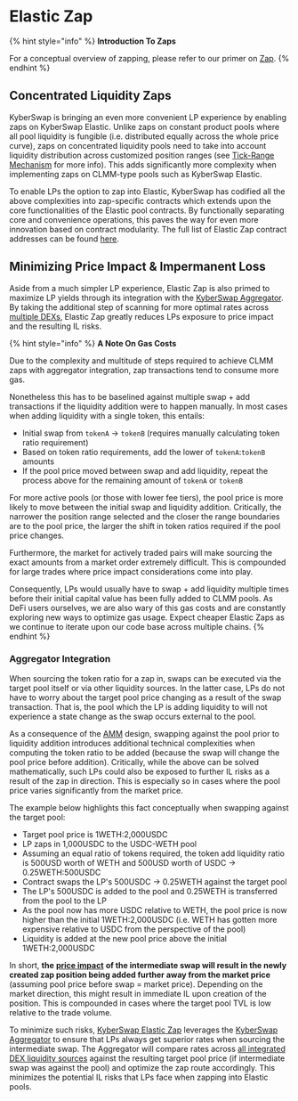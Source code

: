 # Elastic Zap

{% hint style="info" %}
**Introduction To Zaps**

For a conceptual overview of zapping, please refer to our primer on [Zap](../../../getting-started/foundational-topics/decentralized-finance/zap.md).
{% endhint %}

## Concentrated Liquidity Zaps

KyberSwap is bringing an even more convenient LP experience by enabling zaps on KyberSwap Elastic. Unlike zaps on constant product pools where all pool liquidity is fungible (i.e. distributed equally across the whole price curve), zaps on concentrated liquidity pools need to take into account liquidity distribution across customized position ranges (see [Tick-Range Mechanism](tick-range-mechanism.md) for more info). This adds significantly more complexity when implementing zaps on CLMM-type pools such as KyberSwap Elastic.

To enable LPs the option to zap into Elastic, KyberSwap has codified all the above complexities into zap-specific contracts which extends upon the core functionalities of the Elastic pool contracts. By functionally separating core and convenience operations, this paves the way for even more innovation based on contract modularity. The full list of Elastic Zap contract addresses can be found [here](../contracts/elastic-zap-contract-addresses.md).

## Minimizing Price Impact & Impermanent Loss

Aside from a much simpler LP experience, Elastic Zap is also primed to maximize LP yields through its integration with the [KyberSwap Aggregator](../../../kyberswap-solutions/kyberswap-aggregator/). By taking the additional step of scanning for more optimal rates across [multiple DEXs](../../../getting-started/supported-exchanges-and-networks.md), Elastic Zap greatly reduces LPs exposure to price impact and the resulting IL risks.

{% hint style="info" %}
**A Note On Gas Costs**

Due to the complexity and multitude of steps required to achieve CLMM zaps with aggregator integration, zap transactions tend to consume more gas.

Nonetheless this has to be baselined against multiple swap + add transactions if the liquidity addition were to happen manually. In most cases when adding liquidity with a single token, this entails:

* Initial swap from `tokenA` -> `tokenB` (requires manually calculating token ratio requirement)
* Based on token ratio requirements, add the lower of `tokenA`:`tokenB` amounts
* If the pool price moved between swap and add liquidity, repeat the process above for the remaining amount of `tokenA` or `tokenB`

For more active pools (or those with lower fee tiers), the pool price is more likely to move between the initial swap and liquidity addition. Critically, the narrower the position range selected and the closer the range boundaries are to the pool price, the larger the shift in token ratios required if the pool price changes.

Furthermore, the market for actively traded pairs will make sourcing the exact amounts from a market order extremely difficult. This is compounded for large trades where price impact considerations come into play.

Consequently, LPs would usually have to swap + add liquidity multiple times before their initial capital value has been fully added to CLMM pools. As DeFi users ourselves, we are also wary of this gas costs and are constantly exploring new ways to optimize gas usage. Expect cheaper Elastic Zaps as we continue to iterate upon our code base across multiple chains.
{% endhint %}

### Aggregator Integration

When sourcing the token ratio for a zap in, swaps can be executed via the target pool itself or via other liquidity sources. In the latter case, LPs do not have to worry about the target pool price changing as a result of the swap transaction. That is, the pool which the LP is adding liquidity to will not experience a state change as the swap occurs external to the pool.&#x20;

As a consequence of the [AMM](../../../getting-started/foundational-topics/decentralized-finance/automated-market-maker.md) design, swapping against the pool prior to liquidity addition introduces additional technical complexities when computing the token ratio to be added (because the swap will change the pool price before addition). Critically, while the above can be solved mathematically, such LPs could also be exposed to further IL risks as a result of the zap in direction. This is especially so in cases where the pool price varies significantly from the market price.

The example below highlights this fact conceptually when swapping against the target pool:

* Target pool price is 1WETH:2,000USDC
* LP zaps in 1,000USDC to the USDC-WETH pool
* Assuming an equal ratio of tokens required, the token add liquidity ratio is 500USD worth of WETH and 500USD worth of USDC -> 0.25WETH:500USDC
* Contract swaps the LP's 500USDC -> 0.25WETH against the target pool
* The LP's 500USDC is added to the pool and 0.25WETH is transferred from the pool to the LP
* As the pool now has more USDC relative to WETH, the pool price is now higher than the initial 1WETH:2,000USDC (i.e. WETH has gotten more expensive relative to USDC from the perspective of the pool)
* Liquidity is added at the new pool price above the initial 1WETH:2,000USDC

In short, **the** [**price impact**](../../../getting-started/foundational-topics/decentralized-finance/price-impact.md) **of the intermediate swap will result in the newly created zap position being added further away from the market price** (assuming pool price before swap = market price). Depending on the market direction, this might result in immediate IL upon creation of the position. This is compounded in cases where the target pool TVL is low relative to the trade volume.

To minimize such risks, [KyberSwap Elastic Zap](elastic-zap.md) leverages the [KyberSwap Aggregator](../../../kyberswap-solutions/kyberswap-aggregator/) to ensure that LPs always get superior rates when sourcing the intermediate swap. The Aggregator will compare rates across [all integrated DEX liquidity sources](../../../getting-started/supported-exchanges-and-networks.md) against the resulting target pool price (if intermediate swap was against the pool) and optimize the zap route accordingly. This minimizes the potential IL risks that LPs face when zapping into Elastic pools.
